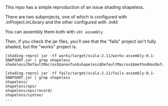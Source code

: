 This repo has a simple reproduction of an issue shading shapeless.

There are two subprojects, one of which is configured with .inProject.inLibrary and the other configured with .inAll

You can assembly them both with `sbt assembly`

Then, if you check the jar files, you'll see that the "fails" project isn't fully shaded, but the "works" project is.

	[shading-repro] jar -tf works/target/scala-2.11/works-assembly-0.1-SNAPSHOT.jar | grep shapeless
	shadeless/DefaultMacros$$anonfun$shapeless$DefaultMacros$$methodHasDefaults$1$1.class

	[shading-repro] jar -tf fails/target/scala-2.11/fails-assembly-0.1-SNAPSHOT.jar | grep shapeless
	shapeless/
	shapeless/ops/
	shapeless/ops/record/
	shapeless/syntax/
	...

